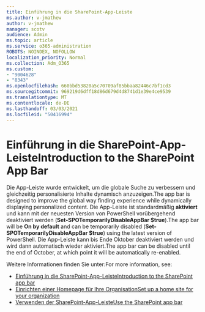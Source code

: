 ```yaml
---
title: Einführung in die SharePoint-App-Leiste
ms.author: v-jmathew
author: v-jmathew
manager: scotv
audience: Admin
ms.topic: article
ms.service: o365-administration
ROBOTS: NOINDEX, NOFOLLOW
localization_priority: Normal
ms.collection: Adm_O365
ms.custom:
- "9004628"
- "8343"
ms.openlocfilehash: 660bbd53820a5c70709af85bbaa82446c7bf1cd3
ms.sourcegitcommit: 969219d6dff18d86d679d4d8741d1e39e4ce9539
ms.translationtype: MT
ms.contentlocale: de-DE
ms.lasthandoff: 03/03/2021
ms.locfileid: "50416994"
---
```

# <a name="introduction-to-the-sharepoint-app-bar"></a><span data-ttu-id="37e00-102">Einführung in die SharePoint-App-Leiste</span><span class="sxs-lookup"><span data-stu-id="37e00-102">Introduction to the SharePoint App Bar</span></span>

<span data-ttu-id="37e00-103">Die App-Leiste wurde entwickelt, um die globale Suche zu verbessern und gleichzeitig personalisierte Inhalte dynamisch anzuzeigen.</span><span class="sxs-lookup"><span data-stu-id="37e00-103">The app bar is designed to improve the global way finding experience while dynamically displaying personalized content.</span></span> <span data-ttu-id="37e00-104">Die App-Leiste ist standardmäßig **aktiviert** und kann mit der neuesten Version von PowerShell vorübergehend deaktiviert werden (**Set-SPOTemporarilyDisableAppBar $true**).</span><span class="sxs-lookup"><span data-stu-id="37e00-104">The app bar will be **On by default** and can be temporarily disabled (**Set-SPOTemporarilyDisableAppBar $true**) using the latest version of PowerShell.</span></span> <span data-ttu-id="37e00-105">Die App-Leiste kann bis Ende Oktober deaktiviert werden und wird dann automatisch wieder aktiviert.</span><span class="sxs-lookup"><span data-stu-id="37e00-105">The app bar can be disabled until the end of October, at which point it will be automatically re-enabled.</span></span>

<span data-ttu-id="37e00-106">Weitere Informationen finden Sie unter:</span><span class="sxs-lookup"><span data-stu-id="37e00-106">For more information, see:</span></span>

- [<span data-ttu-id="37e00-107">Einführung in die SharePoint-App-Leiste</span><span class="sxs-lookup"><span data-stu-id="37e00-107">Introduction to the SharePoint app bar</span></span>](https://docs.microsoft.com/SharePoint/sharepoint-app-bar)
- [<span data-ttu-id="37e00-108">Einrichten einer Homepage für Ihre Organisation</span><span class="sxs-lookup"><span data-stu-id="37e00-108">Set up a home site for your organization</span></span>](https://docs.microsoft.com/sharepoint/home-site)
- [<span data-ttu-id="37e00-109">Verwenden der SharePoint-App-Leiste</span><span class="sxs-lookup"><span data-stu-id="37e00-109">Use the SharePoint app bar</span></span>](https://support.microsoft.com/office/use-the-sharepoint-app-bar-b2ab82d5-9af7-445e-ad24-236c5a86b5f8)

